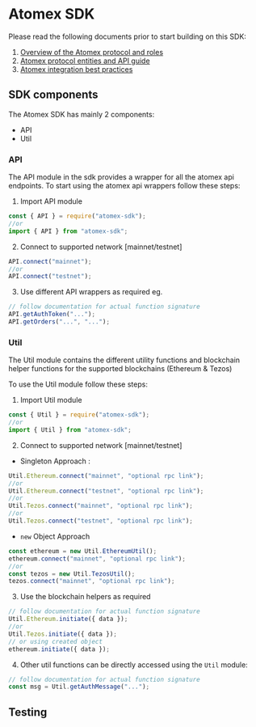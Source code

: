 # Atomex SDK

Please read the following documents prior to start building on this SDK:
1. [Overview of the Atomex protocol and roles](docs/overview.md)
2. [Atomex protocol entities and API guide](docs/api.md)
3. [Atomex integration best practices](docs/integration.md)

## SDK components

The Atomex SDK has mainly 2 components:

- API
- Util

### API

The API module in the sdk provides a wrapper for all the atomex api endpoints. To start using the atomex api wrappers follow these steps:

1. Import API module

```js
const { API } = require("atomex-sdk");
//or
import { API } from "atomex-sdk";
```

2. Connect to supported network [mainnet/testnet]

```js
API.connect("mainnet");
//or
API.connect("testnet");
```

3. Use different API wrappers as required eg.

```js
// follow documentation for actual function signature
API.getAuthToken("...");
API.getOrders("...", "...");
```

### Util

The Util module contains the different utility functions and blockchain helper functions for the supported blockchains (Ethereum & Tezos)

To use the Util module follow these steps:

1. Import Util module

```js
const { Util } = require("atomex-sdk");
//or
import { Util } from "atomex-sdk";
```

2. Connect to supported network [mainnet/testnet]

- Singleton Approach :

```js
Util.Ethereum.connect("mainnet", "optional rpc link");
//or
Util.Ethereum.connect("testnet", "optional rpc link");
//or
Util.Tezos.connect("mainnet", "optional rpc link");
//or
Util.Tezos.connect("testnet", "optional rpc link");
```

- `new` Object Approach

```js
const ethereum = new Util.EthereumUtil();
ethereum.connect("mainnet", "optional rpc link");
//or
const tezos = new Util.TezosUtil();
tezos.connect("mainnet", "optional rpc link");
```

3. Use the blockchain helpers as required

```js
// follow documentation for actual function signature
Util.Ethereum.initiate({ data });
//or
Util.Tezos.initiate({ data });
// or using created object
ethereum.initiate({ data });
```

4. Other util functions can be directly accessed using the `Util` module:

```js
// follow documentation for actual function signature
const msg = Util.getAuthMessage("...");
```

## Testing

